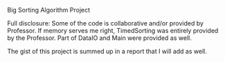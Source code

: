 Big Sorting Algorithm Project

Full disclosure: Some of the code is collaborative and/or provided by Professor. If memory serves me right, TimedSorting was entirely provided by the Professor. Part of DataIO and Main were provided as well.

The gist of this project is summed up in a report that I will add as well.
